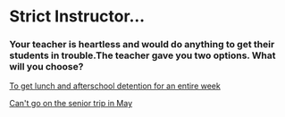 # Strict Instructor...

### Your teacher is heartless and would do anything to get their students in trouble.The teacher gave you two options. What will you choose?

[To get lunch and afterschool detention for an entire week](option-3.7.md)

[Can't go on the senior trip in May ](option-3.8.md)